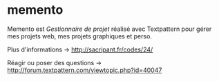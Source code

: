 memento
=======

Memento est _Gestionnaire de projet_ réalisé avec Textpattern pour gérer mes projets web, mes projets graphiques et perso.

Plus d'informations -> http://sacripant.fr/codes/24/

Réagir ou poser des questions -> http://forum.textpattern.com/viewtopic.php?id=40047
